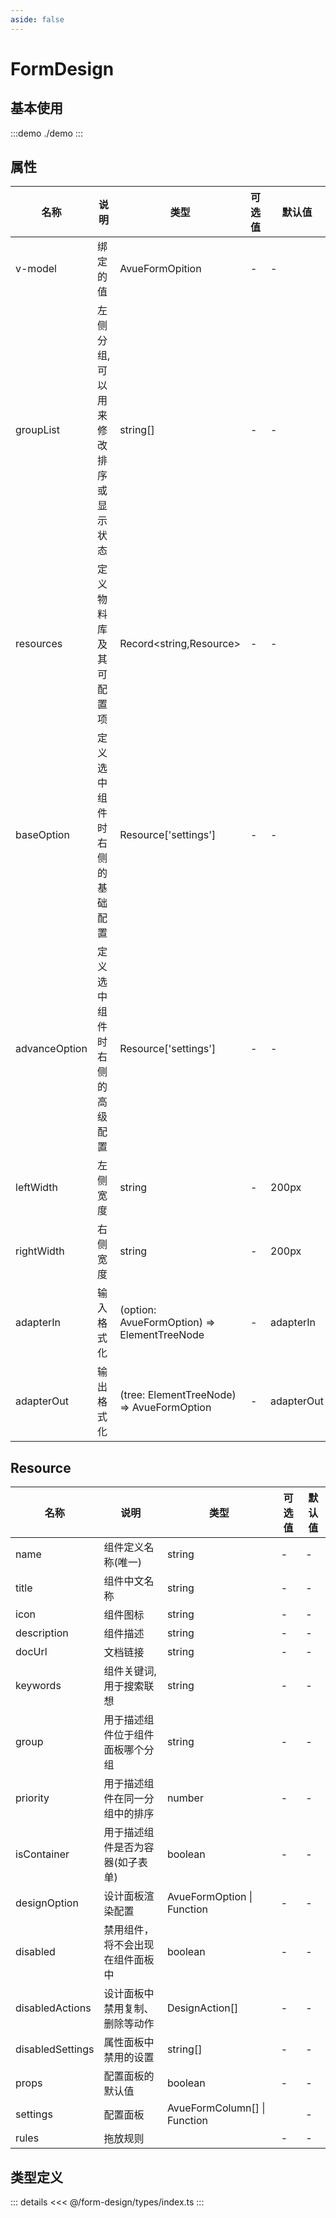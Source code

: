 ```yaml
---
aside: false
---
```


# FormDesign

## 基本使用
:::demo
./demo
:::


## 属性

| 名称          | 说明                                | 类型                                        | 可选值 | 默认值     |
| ------------- | ----------------------------------- | ------------------------------------------- | ------ | ---------- |
| v-model       | 绑定的值                            | AvueFormOpition                             | -      | -          |
| groupList     | 左侧分组,可以用来修改排序或显示状态 | string[]                                    | -      | -          |
| resources     | 定义物料库及其可配置项              | Record<string,Resource>                     | -      | -          |
| baseOption    | 定义选中组件时右侧的基础配置        | Resource['settings']                        | -      | -          |
| advanceOption | 定义选中组件时右侧的高级配置        | Resource['settings']                        | -      | -          |
| leftWidth     | 左侧宽度                            | string                                      | -      | 200px      |
| rightWidth    | 右侧宽度                            | string                                      | -      | 200px      |
| adapterIn     | 输入格式化                          | (option: AvueFormOption) => ElementTreeNode | -      | adapterIn  |
| adapterOut    | 输出格式化                          | (tree: ElementTreeNode) => AvueFormOption   | -      | adapterOut |

## Resource 

| 名称             | 说明                             | 类型                         | 可选值 | 默认值 |
| ---------------- | -------------------------------- | ---------------------------- | ------ | ------ |
| name             | 组件定义名称(唯一)               | string                       | -      | -      |
| title            | 组件中文名称                     | string                       | -      | -      |
| icon             | 组件图标                         | string                       | -      | -      |
| description      | 组件描述                         | string                       | -      | -      |
| docUrl           | 文档链接                         | string                       | -      | -      |
| keywords         | 组件关键词,用于搜索联想          | string                       | -      | -      |
| group            | 用于描述组件位于组件面板哪个分组 | string                       | -      | -      |
| priority         | 用于描述组件在同一分组中的排序   | number                       | -      | -      |
| isContainer      | 用于描述组件是否为容器(如子表单) | boolean                      | -      | -      |
| designOption     | 设计面板渲染配置                 | AvueFormOption \| Function   | -      | -      |
| disabled         | 禁用组件，将不会出现在组件面板中 | boolean                      | -      | -      |
| disabledActions  | 设计面板中禁用复制、删除等动作   | DesignAction[]               | -      | -      |
| disabledSettings | 属性面板中禁用的设置             | string[]                     | -      | -      |
| props            | 配置面板的默认值                 | boolean                      | -      | -      |
| settings         | 配置面板                         | AvueFormColumn[] \| Function |        | -      |
| rules            | 拖放规则                         |                              | -      | -      |

## 类型定义

::: details
<<< @/form-design/types/index.ts
:::
